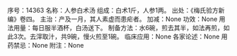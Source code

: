 序号：14363
名称：人参白术汤
组成：白术1斤，人参1两。
出处：《梅氏验方新编》卷四。
主治：产及一月，其人素虚而患疟者。
加减：None
功效：None
用法用量：每日服半酒杯，白汤送下。
制备方法：水6碗，煎去其半，如法再煎，如此3次。去滓取汁，共9碗，慢火煎至1碗。
临床应用：None
各家论述：None
用药禁忌：None
附注：None
